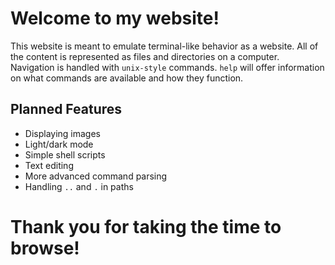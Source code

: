 # Welcome to my website!

This website is meant to emulate terminal-like behavior as a website. All of the content is represented as files and directories on a computer. Navigation is handled with `unix-style` commands. `help` will offer information on what commands are available and how they function.

## Planned Features
- Displaying images
- Light/dark mode
- Simple shell scripts
- Text editing
- More advanced command parsing
- Handling `..` and `.` in paths

# Thank you for taking the time to browse!
